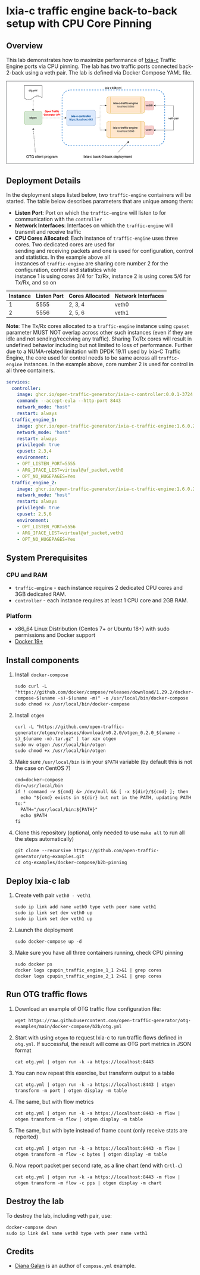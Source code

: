 # Ixia-c traffic engine back-to-back setup with CPU Core Pinning

## Overview

This lab demonstrates how to maximize performance of [Ixia-c](https://github.com/open-traffic-generator/ixia-c) Traffic Engine ports via CPU pinning. The lab has two traffic ports connected back-2-back using a veth pair. The lab is defined via Docker Compose YAML file.

![Diagram](./diagram.png)

## Deployment Details

In the deployment steps listed below, two `traffic-engine` containers will be started. The table below describes parameters that are unique among them:

- **Listen Port**: Port on which the `traffic-engine` will listen to for communication with the `controller`
- **Network Interfaces**: Interfaces on which the `traffic-engine` will transmit and receive traffic
- **CPU Cores Allocated**: Each instance of `traffic-engine` uses three cores. Two dedicated cores are used for  
  sending and receiving packets and one is used for configuration, control and statistics. In the example above all  
  instances of `traffic-engine` are sharing core number 2 for the configuration, control and statistics while  
  instance 1 is using cores 3/4 for Tx/Rx, instance 2 is using cores 5/6 for Tx/Rx, and so on

| Instance | Listen Port | Cores Allocated | Network Interfaces      |
|----------|-------------|-----------------|-------------------------|
| 1        | 5555        | 2, 3, 4         | veth0                   |
| 2        | 5556        | 2, 5, 6         | veth1                   |


**Note**: The Tx/Rx cores allocated to a `traffic-engine` instance using `cpuset` parameter MUST NOT overlap across other such instances (even if they are idle and not sending/receiving any traffic). Sharing Tx/Rx cores will result in undefined behavior including but not limited to loss of performance. Further due to a NUMA-related limitation with DPDK 19.11 used by Ixia-C Traffic Engine, the core used for control needs to be same across all `traffic-engine` instances. In the example above, core number 2 is used for control in all three containers.


 ```Yaml
 services:
   controller:
     image: ghcr.io/open-traffic-generator/ixia-c-controller:0.0.1-3724
     command: --accept-eula --http-port 8443
     network_mode: "host"
     restart: always
   traffic_engine_1:
     image: ghcr.io/open-traffic-generator/ixia-c-traffic-engine:1.6.0.24
     network_mode: "host"
     restart: always
     privileged: true
     cpuset: 2,3,4
     environment:
     - OPT_LISTEN_PORT=5555
     - ARG_IFACE_LIST=virtual@af_packet,veth0
     - OPT_NO_HUGEPAGES=Yes
   traffic_engine_2:
     image: ghcr.io/open-traffic-generator/ixia-c-traffic-engine:1.6.0.24
     network_mode: "host"
     restart: always
     privileged: true
     cpuset: 2,5,6
     environment:
     - OPT_LISTEN_PORT=5556
     - ARG_IFACE_LIST=virtual@af_packet,veth1
     - OPT_NO_HUGEPAGES=Yes
 ```

## System Prerequisites

### CPU and RAM

* `traffic-engine` - each instance requires 2 dedicated CPU cores and 3GB dedicated RAM.
* `controller` - each instance requires at least 1 CPU core and 2GB RAM.

### Platform

* x86_64 Linux Distribution (Centos 7+ or Ubuntu 18+) with sudo permissions and Docker support
* [Docker 19+](https://docs.docker.com/engine/install/)

## Install components

1. Install `docker-compose`

    ```Shell
    sudo curl -L "https://github.com/docker/compose/releases/download/1.29.2/docker-compose-$(uname -s)-$(uname -m)" -o /usr/local/bin/docker-compose
    sudo chmod +x /usr/local/bin/docker-compose
    ```

2. Install `otgen`

    ```Shell
    curl -L "https://github.com/open-traffic-generator/otgen/releases/download/v0.2.0/otgen_0.2.0_$(uname -s)_$(uname -m).tar.gz" | tar xzv otgen
    sudo mv otgen /usr/local/bin/otgen
    sudo chmod +x /usr/local/bin/otgen
    ```

3. Make sure `/usr/local/bin` is in your `$PATH` variable (by default this is not the case on CentOS 7)

    ```Shell
    cmd=docker-compose
    dir=/usr/local/bin
    if ! command -v ${cmd} &> /dev/null && [ -x ${dir}/${cmd} ]; then
      echo "${cmd} exists in ${dir} but not in the PATH, updating PATH to:"
      PATH="/usr/local/bin:${PATH}"
      echo $PATH
    fi
    ```

4. Clone this repository (optional, only needed to use `make all` to run all the steps automatically)

    ```Shell
    git clone --recursive https://github.com/open-traffic-generator/otg-examples.git
    cd otg-examples/docker-compose/b2b-pinning
    ```

## Deploy Ixia-c lab

1. Create veth pair `veth0 - veth1`

    ```Shell
    sudo ip link add name veth0 type veth peer name veth1
    sudo ip link set dev veth0 up
    sudo ip link set dev veth1 up
    ```

2. Launch the deployment

    ```Shell
    sudo docker-compose up -d 
    ```

4. Make sure you have all three containers running, check CPU pinning

    ```Shell
    sudo docker ps
    docker logs cpupin_traffic_engine_1_1 2>&1 | grep cores
    docker logs cpupin_traffic_engine_2_1 2>&1 | grep cores
    ```

## Run OTG traffic flows

1. Download an example of OTG traffic flow configuration file:

    ```Shell
    wget https://raw.githubusercontent.com/open-traffic-generator/otg-examples/main/docker-compose/b2b/otg.yml
    ```

2. Start with using `otgen` to request Ixia-c to run traffic flows defined in `otg.yml`. If successful, the result will come as OTG port metrics in JSON format

    ```Shell
    cat otg.yml | otgen run -k -a https://localhost:8443
    ```

3. You can now repeat this exercise, but transform output to a table

    ```Shell
    cat otg.yml | otgen run -k -a https://localhost:8443 | otgen transform -m port | otgen display -m table
    ```

4. The same, but with flow metrics

    ```Shell
    cat otg.yml | otgen run -k -a https://localhost:8443 -m flow | otgen transform -m flow | otgen display -m table
    ```

5. The same, but with byte instead of frame count (only receive stats are reported)

    ```Shell
    cat otg.yml | otgen run -k -a https://localhost:8443 -m flow | otgen transform -m flow -c bytes | otgen display -m table
    ```

6. Now report packet per second rate, as a line chart (end with `Crtl-c`)

    ```Shell
    cat otg.yml | otgen run -k -a https://localhost:8443 -m flow | otgen transform -m flow -c pps | otgen display -m chart
    ```

## Destroy the lab

To destroy the lab, including veth pair, use:

```Shell
docker-compose down
sudo ip link del name veth0 type veth peer name veth1
```

## Credits

* [Diana Galan](https://github.com/dgalan-xxia) is an author of `compose.yml` example.
